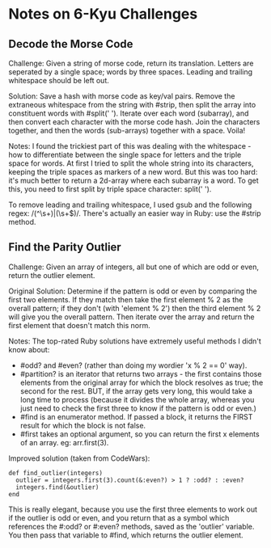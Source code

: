# Notes on 6-Kyu Challenges

## Decode the Morse Code

  Challenge: Given a string of morse code, return its translation. Letters are seperated by a single space; words by three spaces. Leading and trailing whitespace should be left out.

  Solution: Save a hash with morse code as key/val pairs. Remove the extraneous whitespace from the string with #strip, then split the array into constituent words with #split('   '). Iterate over each word (subarray), and then convert each character with the morse code hash. Join the characters together, and then the words (sub-arrays) together with a space. Voila!

  Notes: I found the trickiest part of this was dealing with the whitespace - how to differentiate between the single space for letters and the triple space for words. At first I tried to split the whole string into its characters, keeping the triple spaces as markers of a new word. But this was too hard: it's much better to return a 2d-array where each subarray is a word. To get this, you need to first split by triple space character: split('   ').

  To remove leading and trailing whitespace, I used gsub and the following regex: /(^\s+)|(\s+$)/. There's actually an easier way in Ruby: use the #strip method.

## Find the Parity Outlier

  Challenge: Given an array of integers, all but one of which are odd or even, return the outlier element.

  Original Solution: Determine if the pattern is odd or even by comparing the first two elements. If they match then take the first element % 2 as the overall pattern; if they don't (with 'element % 2') then the third element % 2 will give you the overall pattern. Then iterate over the array and return the first element that doesn't match this norm.

  Notes: The top-rated Ruby solutions have extremely useful methods I didn't know about:
  * #odd? and #even? (rather than doing my wordier 'x % 2 == 0' way).
  * #partition? is an iterator that returns two arrays - the first contains those elements from the original array for which the block resolves as true; the second for the rest. BUT, if the array gets very long, this would take a long time to process (because it divides the whole array, whereas you just need to check the first three to know if the pattern is odd or even.)
  * #find is an enumerator method. If passed a block, it returns the FIRST result for which the block is not false.
  * #first takes an optional argument, so you can return the first x elements of an array. eg: arr.first(3).

  Improved solution (taken from CodeWars):
  ```
  def find_outlier(integers)
    outlier = integers.first(3).count(&:even?) > 1 ? :odd? : :even?
    integers.find(&outlier)
  end
  ```
  This is really elegant, because you use the first three elements to work out if the outlier is odd or even, and you return that as a symbol which references the #:odd? or #:even? methods, saved as the 'outlier' variable. You then pass that variable to #find, which returns the outlier element.
